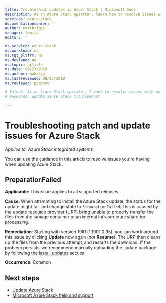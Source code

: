 ```yaml
---
title: Troubleshoot updates in Azure Stack | Microsoft Docs
description: As an Azure Stack operator, learn how to resolve issues with update so that Azure Stack can return to production as quickly as possible. 
services: azure-stack
documentationcenter: ''
author: mattbriggs
manager: femila
editor: ''

ms.service: azure-stack
ms.workload: na
ms.tgt_pltfrm: na
ms.devlang: na
ms.topic: article
ms.date: 09/23/2019
ms.author: mabrigg
ms.lastreviewed: 09/23/2019
ms.reviewer: ppacent 

# Intent: As an Azure Stack operator, I want to resolve issues with my update so that Azure Stack can return to production as quickly as possible. 
# Keywords: update azure stack troubleshoot

---
```


# Troubleshooting patch and update issues for Azure Stack

*Applies to: Azure Stack integrated systems*

You can use the guidance in this article to resolve issues you're having when updating Azure Stack.

## PreparationFailed

**Applicable**: This issue applies to all supported releases.

**Cause**: When attempting to install the Azure Stack update, the status for the update might fail and change state to `PreparationFailed`. This is caused by the update resource provider (URP) being unable to properly transfer the files from the storage container to an internal infrastructure share for processing.

**Remediation**: Starting with version 1901 (1.1901.0.95), you can work around this issue by clicking **Update** now again (not **Resume**). The URP then cleans up the files from the previous attempt, and restarts the download. If the problem persists, we recommend manually uploading the update package by following the [Install updates](azure-stack-apply-updates.md?#install-updates-and-monitor-progress) section.

**Occurrence**: Common

## Next steps

- [Update Azure Stack](azure-stack-updates.md)  
- [Microsoft Azure Stack help and support](azure-stack-help-and-support-overview.md)
